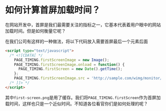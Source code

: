 如何计算首屏加载时间？
===

在网站开发中，首屏是我们最需要关注的指标之一，它基本代表着用户眼中的网站加载时间。但是如何衡量它呢？  

在我们公司有这样的一种做法，将以下代码放入需要首屏最后一个元素后面
```html
<script type="text/javascript">
  /* <![CDATA[ */
    PAGE_TIMING.firstScreenImage = new Image();
    PAGE_TIMING.firstScreenImage.onload = function() {
      PAGE_TIMING.firstScreen = new Date().getTime();
    };
    PAGE_TIMING.firstScreenImage.src = 'http://sample.com/wimg/monitor/first-screen.png';
  /* ]]> */
</script>
```
其中`first-screen.png`是用了缓存。我们将`PAGE_TIMING.firstScreen`作为首屏加载时间，这样也只是一个近似时间。不知道各位看官你们是如何处理的呢？